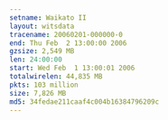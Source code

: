 ```yaml
---
setname: Waikato II
layout: witsdata
tracename: 20060201-000000-0
end: Thu Feb  2 13:00:00 2006
gzsize: 2,549 MB
len: 24:00:00
start: Wed Feb  1 13:00:01 2006
totalwirelen: 44,835 MB
pkts: 103 million
size: 7,826 MB
md5: 34fedae211caaf4c004b16384796209c
---
```

